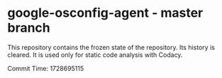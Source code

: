 # google-osconfig-agent - master branch

This repository contains the frozen state of the repository.
Its history is cleared. It is used only for static code
analysis with Codacy.

Commit Time: 1728695115
